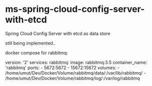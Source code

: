# ms-spring-cloud-config-server-with-etcd
Spring Cloud Config Server with etcd as data store

still being implemented..

docker compose for rabbitmq:

version: '2'
services:
  rabbitmq:
    image: rabbitmq:3.5
    container_name: 'rabbitmq'
    ports:
      - 5672:5672
      - 15672:15672
    volumes:
      - /home/umut/Dev/Docker/Volume/rabbitmq/data/:/var/lib/rabbitmq/
      - /home/umut/Dev/Docker/Volume/rabbitmq/log/:/var/log/rabbitmq
